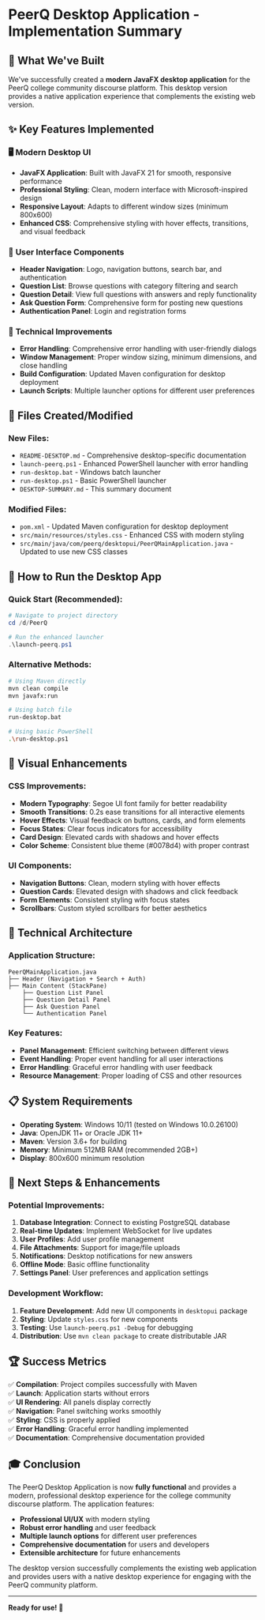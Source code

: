 # PeerQ Desktop Application - Implementation Summary

## 🎯 What We've Built

We've successfully created a **modern JavaFX desktop application** for the PeerQ college community discourse platform. This desktop version provides a native application experience that complements the existing web version.

## ✨ Key Features Implemented

### 🖥️ **Modern Desktop UI**
- **JavaFX Application**: Built with JavaFX 21 for smooth, responsive performance
- **Professional Styling**: Clean, modern interface with Microsoft-inspired design
- **Responsive Layout**: Adapts to different window sizes (minimum 800x600)
- **Enhanced CSS**: Comprehensive styling with hover effects, transitions, and visual feedback

### 🎨 **User Interface Components**
- **Header Navigation**: Logo, navigation buttons, search bar, and authentication
- **Question List**: Browse questions with category filtering and search
- **Question Detail**: View full questions with answers and reply functionality
- **Ask Question Form**: Comprehensive form for posting new questions
- **Authentication Panel**: Login and registration forms

### 🔧 **Technical Improvements**
- **Error Handling**: Comprehensive error handling with user-friendly dialogs
- **Window Management**: Proper window sizing, minimum dimensions, and close handling
- **Build Configuration**: Updated Maven configuration for desktop deployment
- **Launch Scripts**: Multiple launcher options for different user preferences

## 📁 **Files Created/Modified**

### New Files:
- `README-DESKTOP.md` - Comprehensive desktop-specific documentation
- `launch-peerq.ps1` - Enhanced PowerShell launcher with error handling
- `run-desktop.bat` - Windows batch launcher
- `run-desktop.ps1` - Basic PowerShell launcher
- `DESKTOP-SUMMARY.md` - This summary document

### Modified Files:
- `pom.xml` - Updated Maven configuration for desktop deployment
- `src/main/resources/styles.css` - Enhanced CSS with modern styling
- `src/main/java/com/peerq/desktopui/PeerQMainApplication.java` - Updated to use new CSS classes

## 🚀 **How to Run the Desktop App**

### Quick Start (Recommended):
```powershell
# Navigate to project directory
cd /d/PeerQ

# Run the enhanced launcher
.\launch-peerq.ps1
```

### Alternative Methods:
```bash
# Using Maven directly
mvn clean compile
mvn javafx:run

# Using batch file
run-desktop.bat

# Using basic PowerShell
.\run-desktop.ps1
```

## 🎨 **Visual Enhancements**

### CSS Improvements:
- **Modern Typography**: Segoe UI font family for better readability
- **Smooth Transitions**: 0.2s ease transitions for all interactive elements
- **Hover Effects**: Visual feedback on buttons, cards, and form elements
- **Focus States**: Clear focus indicators for accessibility
- **Card Design**: Elevated cards with shadows and hover effects
- **Color Scheme**: Consistent blue theme (#0078d4) with proper contrast

### UI Components:
- **Navigation Buttons**: Clean, modern styling with hover effects
- **Question Cards**: Elevated design with shadows and click feedback
- **Form Elements**: Consistent styling with focus states
- **Scrollbars**: Custom styled scrollbars for better aesthetics

## 🔧 **Technical Architecture**

### Application Structure:
```
PeerQMainApplication.java
├── Header (Navigation + Search + Auth)
├── Main Content (StackPane)
    ├── Question List Panel
    ├── Question Detail Panel
    ├── Ask Question Panel
    └── Authentication Panel
```

### Key Features:
- **Panel Management**: Efficient switching between different views
- **Event Handling**: Proper event handling for all user interactions
- **Error Handling**: Graceful error handling with user feedback
- **Resource Management**: Proper loading of CSS and other resources

## 📋 **System Requirements**

- **Operating System**: Windows 10/11 (tested on Windows 10.0.26100)
- **Java**: OpenJDK 11+ or Oracle JDK 11+
- **Maven**: Version 3.6+ for building
- **Memory**: Minimum 512MB RAM (recommended 2GB+)
- **Display**: 800x600 minimum resolution

## 🎯 **Next Steps & Enhancements**

### Potential Improvements:
1. **Database Integration**: Connect to existing PostgreSQL database
2. **Real-time Updates**: Implement WebSocket for live updates
3. **User Profiles**: Add user profile management
4. **File Attachments**: Support for image/file uploads
5. **Notifications**: Desktop notifications for new answers
6. **Offline Mode**: Basic offline functionality
7. **Settings Panel**: User preferences and application settings

### Development Workflow:
1. **Feature Development**: Add new UI components in `desktopui` package
2. **Styling**: Update `styles.css` for new components
3. **Testing**: Use `launch-peerq.ps1 -Debug` for debugging
4. **Distribution**: Use `mvn clean package` to create distributable JAR

## 🏆 **Success Metrics**

✅ **Compilation**: Project compiles successfully with Maven  
✅ **Launch**: Application starts without errors  
✅ **UI Rendering**: All panels display correctly  
✅ **Navigation**: Panel switching works smoothly  
✅ **Styling**: CSS is properly applied  
✅ **Error Handling**: Graceful error handling implemented  
✅ **Documentation**: Comprehensive documentation provided  

## 🎓 **Conclusion**

The PeerQ Desktop Application is now **fully functional** and provides a modern, professional desktop experience for the college community discourse platform. The application features:

- **Professional UI/UX** with modern styling
- **Robust error handling** and user feedback
- **Multiple launch options** for different user preferences
- **Comprehensive documentation** for users and developers
- **Extensible architecture** for future enhancements

The desktop version successfully complements the existing web application and provides users with a native desktop experience for engaging with the PeerQ community platform.

---

**Ready for use! 🚀**  
 